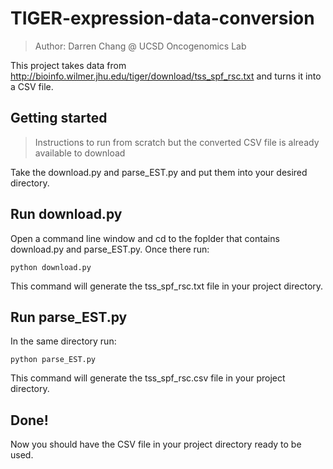 # TIGER-expression-data-conversion
> Author: Darren Chang @ UCSD Oncogenomics Lab

This project takes data from http://bioinfo.wilmer.jhu.edu/tiger/download/tss_spf_rsc.txt and turns it into a CSV file.

## Getting started
> Instructions to run from scratch but the converted CSV file is already available to download

Take the download.py and parse_EST.py and put them into your desired directory.

## Run download.py

Open a command line window and cd to the foplder that contains download.py and parse_EST.py. Once there run:

```shell
python download.py
```
This command will generate the tss_spf_rsc.txt file in your project directory.

## Run parse_EST.py

In the same directory run:

```shell
python parse_EST.py
```
This command will generate the tss_spf_rsc.csv file in your project directory.

## Done!

Now you should have the CSV file in your project directory ready to be used.
